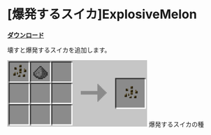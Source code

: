 # [爆発するスイカ]ExplosiveMelon

[**ダウンロード**](https://github.com/eyeq/mod-1.11.2-ExplosiveMelon/releases/download/1.0/1.11.2-ExplosiveMelon-1.0.jar)

壊すと爆発するスイカを追加します。  

<img src="https://github.com/eyeq/mod-1.11.2-ExplosiveMelon/blob/master/screenshots/%E7%88%86%E7%99%BA%E3%81%99%E3%82%8B%E3%82%B9%E3%82%A4%E3%82%AB%E3%81%AE%E7%A8%AE(Explosive%20Melon%20Seeds).png" width="320px">  
爆発するスイカの種
